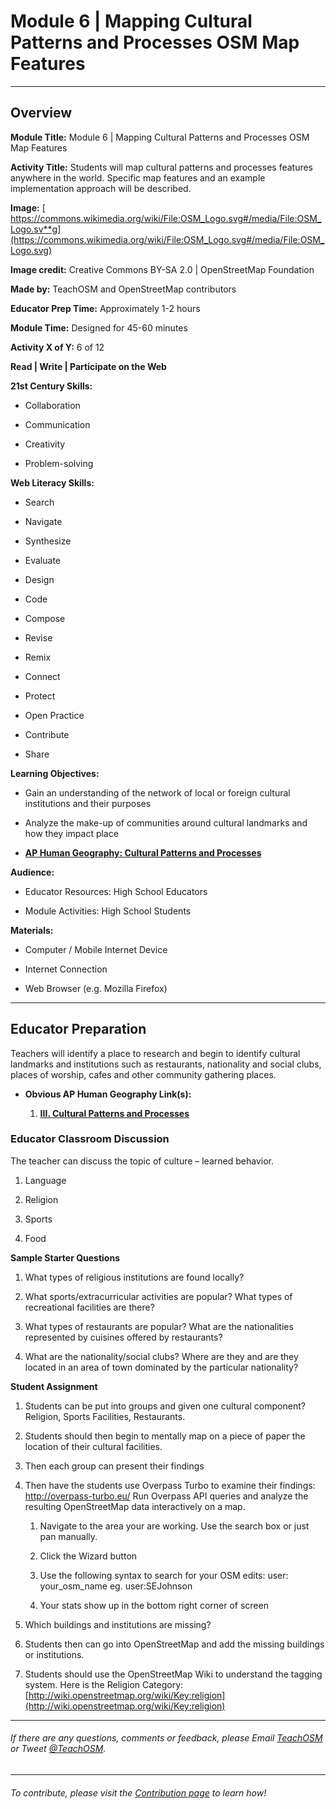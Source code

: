 # **Module 6 | Mapping Cultural Patterns and Processes OSM Map Features**

* * *


## **Overview**

**Module Title:**  Module 6 | Mapping Cultural Patterns and Processes OSM Map Features

**Activity Title:**  Students will map cultural patterns and processes features anywhere in the world. Specific map features and an example implementation approach will be described.

**Image:**  [ https://commons.wikimedia.org/wiki/File:OSM_Logo.svg#/media/File:OSM_Logo.sv**g](https://commons.wikimedia.org/wiki/File:OSM_Logo.svg#/media/File:OSM_Logo.svg)

**Image credit:**  Creative Commons BY-SA 2.0 | OpenStreetMap Foundation

**Made by:**  TeachOSM and OpenStreetMap contributors

**Educator Prep Time:**  Approximately 1-2 hours

**Module Time:**  Designed for 45-60 minutes

**Activity X of Y:**  6 of 12

**Read | Write | Participate on the Web**

**21st Century Skills:**

* Collaboration

* Communication

* Creativity

* Problem-solving

**Web Literacy Skills:**

* Search

* Navigate

* Synthesize

* Evaluate

* Design

* Code

* Compose

* Revise

* Remix

* Connect

* Protect

* Open Practice

* Contribute

* Share

**Learning Objectives:**

* Gain an understanding of the network of local or foreign cultural institutions and their purposes

* Analyze the make-up of communities around cultural landmarks and how they impact place

* **[ AP Human Geography: Cultural Patterns and Processes](https://apstudent.collegeboard.org/apcourse/ap-human-geography/course-details)**

**Audience:**

* Educator Resources: High School Educators

* Module Activities: High School Students

**Materials:**

* Computer / Mobile Internet Device

* Internet Connection

* Web Browser (e.g. Mozilla Firefox)

* * *


## **Educator Preparation**

Teachers will identify a place to research and begin to identify cultural landmarks and institutions such as restaurants, nationality and social clubs, places of worship, cafes and other community gathering places.

* **Obvious AP Human Geography Link(s):**

    1. **[III. Cultural Patterns and Processes](https://apstudent.collegeboard.org/apcourse/ap-human-geography/course-details)**

### **Educator Classroom Discussion**

The teacher can discuss the topic of culture – learned behavior.  

1. Language

2. Religion

3. Sports

4. Food

**Sample Starter Questions**

1. What types of religious institutions are found locally?

2. What sports/extracurricular activities are popular?  What types of recreational facilities are there?

3. What types of restaurants are popular?  What are the nationalities represented by cuisines offered by restaurants?

4. What are the nationality/social clubs?  Where are they and are they located in an area of town dominated by the particular nationality?

**Student Assignment**

1. Students can be put into groups and given one cultural component?  Religion, Sports Facilities, Restaurants.

2. Students should then begin to mentally map on a piece of paper the location of their cultural facilities.

3. Then each group can present their findings

4. Then have the students use Overpass Turbo to examine their findings: [http:/](http://overpass-turbo.eu/)[/overpass-turbo.eu/](http://overpass-turbo.eu/) Run Overpass API queries and analyze the resulting OpenStreetMap data interactively on a map.

    1. Navigate to the area your are working. Use the search box or just pan manually.

    2. Click the Wizard button

    3. Use the following syntax to search for your OSM edits:user: your_osm_name eg. user:SEJohnson

    4. Your stats show up in the bottom right corner of screen

5. Which buildings and institutions are missing?

6. Students then can go into OpenStreetMap and add the missing buildings or institutions.

7. Students should use the OpenStreetMap Wiki to understand the tagging system.  Here is the Religion Category: [http://wiki.openstreetmap.org/wiki/Key:religion](http://wiki.openstreetmap.org/wiki/Key:religion)

---
###### If there are any questions, comments or feedback, please Email [TeachOSM](mailto:info@teachosm.org) or Tweet [@TeachOSM](https://twitter.com/teachosm).
---
###### To contribute, please visit the [Contribution page](https://github.com/shawnmgoulet/teachosm-for-school/blob/master/CONTRIBUTING.md) to learn how!
